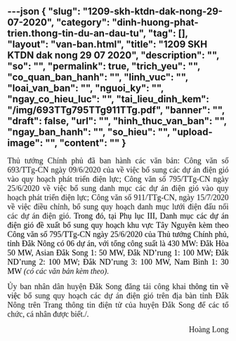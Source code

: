 ---json
{
    "slug": "1209-skh-ktdn-dak-nong-29-07-2020",
    "category": "dinh-huong-phat-trien.thong-tin-du-an-dau-tu",
    "tag": [],
    "layout": "van-ban.html",
    "title": "1209 SKH KTDN dak nong 29 07 2020",
    "description": "",
    "so": "",
    "permalink": true,
    "trich_yeu": "",
    "co_quan_ban_hanh": "",
    "linh_vuc": "",
    "loai_van_ban": "",
    "nguoi_ky": "",
    "ngay_co_hieu_luc": "",
    "tai_lieu_dinh_kem": "/img/693TTg795TTg911TTg.pdf",
    "banner": "",
    "draft": false,
    "url": "",
    "hinh_thuc_van_ban": "",
    "ngay_ban_hanh": "",
    "so_hieu": "",
    "upload-image": "",
    "__content__": ""
}
---
<p style="margin-left:0in; margin-right:0in; text-align:justify"><span style="font-size:18px"><span style="font-family:&quot;Times New Roman&quot;,serif">Thủ tướng Ch&iacute;nh phủ đ&atilde; ban h&agrave;nh c&aacute;c văn bản: C&ocirc;ng văn số 693/TTg-CN ng&agrave;y 09/6/2020 của về việc bổ sung c&aacute;c dự &aacute;n điện gi&oacute; v&agrave;o quy hoạch ph&aacute;t triển điện lực; C&ocirc;ng văn số 795/TTg-CN ng&agrave;y 25/6/2020 về việc bổ sung danh mục c&aacute;c dự &aacute;n điện gi&oacute; v&agrave;o quy hoạch ph&aacute;t triển điện lực; C&ocirc;ng văn số 911/TTg-CN, ng&agrave;y 15/7/2020 về việc điều chỉnh, bổ sung quy hoạch danh mục lưới điện đấu nối c&aacute;c dự &aacute;n điện gi&oacute;. <span style="color:black">Trong đ&oacute;, tại Phụ lục III, Danh mục c&aacute;c dự &aacute;n điện gi&oacute; đề xuất bổ sung quy hoạch khu vực T&acirc;y Nguy&ecirc;n k&egrave;m theo C&ocirc;ng văn số 795/TTg-CN ng&agrave;y 25/6/2020 của Thủ tướng Ch&iacute;nh phủ,</span> <span style="color:black">tỉnh Đắk N&ocirc;ng c&oacute; 06 dự &aacute;n, với tổng c&ocirc;ng suất l&agrave; 430 MW: Đắk H&ograve;a 50 MW, Asian Đắk Song 1: 50 MW, Đắk ND&rsquo;rung 1: 100 MW; Đắk ND&rsquo;rung 2: 100 MW; Đắk ND&rsquo;rung 3: 100 MW, Nam B&igrave;nh 1: 30 MW </span><em>(c&oacute; c&aacute;c văn bản k&egrave;m theo)</em>.</span></span></p>

<p style="margin-left:0in; margin-right:0in; text-align:justify"><span style="font-size:18px"><span style="font-family:&quot;Times New Roman&quot;,serif">Ủy ban nh&acirc;n d&acirc;n huyện Đắk Song đăng tải c&ocirc;ng khai </span><span style="background-color:white"><span style="font-family:&quot;Times New Roman&quot;,serif"><span style="color:black">th&ocirc;ng tin về việc </span></span></span><span style="font-family:&quot;Times New Roman&quot;,serif">bổ sung quy hoạch c&aacute;c dự &aacute;n điện gi&oacute; tr&ecirc;n địa b&agrave;n tỉnh Đắk N&ocirc;ng tr&ecirc;n&nbsp;Trang th&ocirc;ng tin điện tử của huyện Đắk Song&nbsp;để c&aacute;c tổ chức, c&aacute; nh&acirc;n được biết./.</span></span></p>

<p style="margin-left:0in; margin-right:0in; text-align:right"><span style="font-size:18px"><span style="font-family:&quot;Times New Roman&quot;,serif">Ho&agrave;ng Long</span></span></p>

<p style="margin-left:0in; margin-right:0in; text-align:justify">&nbsp;</p>
